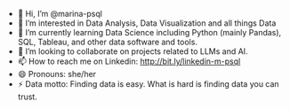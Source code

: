 - 👋 Hi, I’m @marina-psql
- 👀 I’m interested in Data Analysis, Data Visualization and all things Data
- 🌱 I’m currently learning Data Science including Python (mainly Pandas), SQL, Tableau, and other data software and tools.
- 💞️ I’m looking to collaborate on projects related to LLMs and AI.
- 📫 How to reach me on Linkedin: http://bit.ly/linkedin-m-psql
- 😄 Pronouns: she/her
- ⚡ Data motto: Finding data is easy. What is hard is finding data you can trust.

<!---
marina-psql/marina-psql is a ✨ special ✨ repository because its `README.md` (this file) appears on your GitHub profile.
You can click the Preview link to take a look at your changes.
--->
